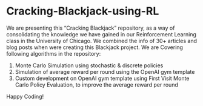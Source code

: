 # Cracking-Blackjack-using-RL
We are presenting this “Cracking Blackjack” repository, as a way of consolidating the knowledge we have gained in our Reinforcement Learning class in the University of Chicago. We combined the info of 30+ articles and blog posts when were creating this Blackjack project. 
We are Covering following algorithms in the repository:
1. Monte Carlo Simulation using stochastic & discrete policies
2. Simulation of average reward per round using the OpenAI gym template
3. Custom development on OpenAI gym template using First Visit Monte Carlo Policy Evaluation, to improve the average reward per round

Happy Coding!
